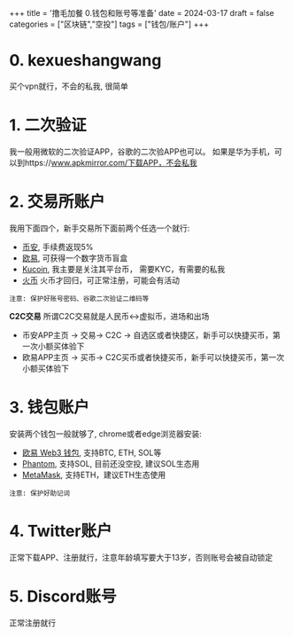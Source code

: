 +++
title = '撸毛加餐 0.钱包和账号等准备'
date = 2024-03-17
draft = false
categories = ["区块链","空投"]
tags = ["钱包/账户"]
+++

# 0. kexueshangwang
买个vpn就行，不会的私我, 很简单

# 1. 二次验证
我一般用微软的二次验证APP，谷歌的二次验APP也可以。
如果是华为手机，可以到https://www.apkmirror.com/下载APP，不会私我

# 2. 交易所账户
我用下面四个，新手交易所下面前两个任选一个就行: 
- [币安](https://accounts.suitechsui.io/register?ref=VV7JVGIX), 手续费返现5%
- [欧易](https://ouxyi.style/join/7q9e-0), 可获得一个数字货币盲盒
- [Kucoin](https://www.kucoin.com/r/rf/QBSFDSQQ), 我主要是关注其平台币， 需要KYC，有需要的私我
- [火币](https://www.htx-kol.com/invite/zh-cn/1g?invite_code=tw6w8223) 火币才回归，可正常注册，可能会有活动

`注意: 保护好账号密码、谷歌二次验证二维码等`

**C2C交易**
所谓C2C交易就是人民币<->虚拟币，进场和出场
- 币安APP主页 -> 交易-> C2C -> 自选区或者快捷区，新手可以快捷买币，第一次小额买体验下
- 欧易APP主页 -> 买币-> C2C买币或者快捷买币，新手可以快捷买币，第一次小额买体验下

# 3. 钱包账户
安装两个钱包一般就够了, chrome或者edge浏览器安装:
- [欧易 Web3 钱包](https://chromewebstore.google.com/detail/%E6%AC%A7%E6%98%93-web3-%E9%92%B1%E5%8C%85/mcohilncbfahbmgdjkbpemcciiolgcge), 支持BTC, ETH, SOL等
- [Phantom](https://chromewebstore.google.com/detail/phantom/bfnaelmomeimhlpmgjnjophhpkkoljpa), 支持SOL, 目前还没空投, 建议SOL生态用
- [MetaMask](https://chromewebstore.google.com/detail/metamask/nkbihfbeogaeaoehlefnkodbefgpgknn), 支持ETH，建议ETH生态使用

`注意: 保护好助记词`

# 4. Twitter账户

正常下载APP、注册就行，注意年龄填写要大于13岁，否则账号会被自动锁定

# 5. Discord账号
正常注册就行